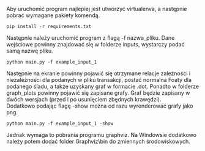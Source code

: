 Aby uruchomić program najlepiej jest utworzyć virtualenva, 
a następnie pobrać wymagane pakiety komendą.
```
pip install -r requirements.txt
```

Następnie należy uruchomić program z flagą -f nazwa_pliku. Dane wejściowe 
powinny znajdować się w folderze inputs, wystarczy podać samą nazwę pliku.
```
python main.py -f example_input_1
```
Następnie na ekranie powinny pojawić się otrzymane relacje zależności i niezależności
dla podanych w pliku transakcji, postać normalna Foaty dla podanego śladu, a także
uzyskany graf w formacie .dot. Ponadto w folderze graph_plots powinny pojawić się zapisane grafy.
Graf będzie zapisany w dwóch wersjach (przed i po usunięciem zbędnych krawędzi).\
Dodatkowo podając flagę -show można od razu wyrenderować grafy jako png.
```
python main.py -f example_input_1 -show
```
Jednak wymaga to pobrania programu graphviz. Na Windowsie dodatkowo należy potem 
dodać folder Graphviz\bin do zmiennych środowiskowych.